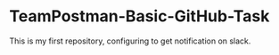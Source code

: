 # TeamPostman-Basic-GitHub-Task
This is my first repository, configuring to get notification on slack.
